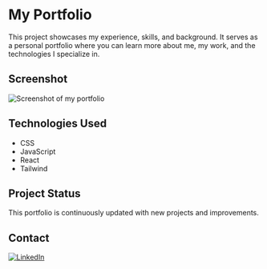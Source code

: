 # My Portfolio

This project showcases my experience, skills, and background. It serves as a personal portfolio where you can learn more about me, my work, and the technologies I specialize in.

## Screenshot  
![Screenshot of my portfolio](https://i.imgur.com/WHYw9W5)

## Technologies Used  
- CSS  
- JavaScript  
- React  
- Tailwind  

## Project Status  
This portfolio is continuously updated with new projects and improvements.  

## Contact  
[![LinkedIn](https://cdn.jsdelivr.net/gh/devicons/devicon/icons/linkedin/linkedin-original.svg)](https://www.linkedin.com/in/sofiamoneta/)  
